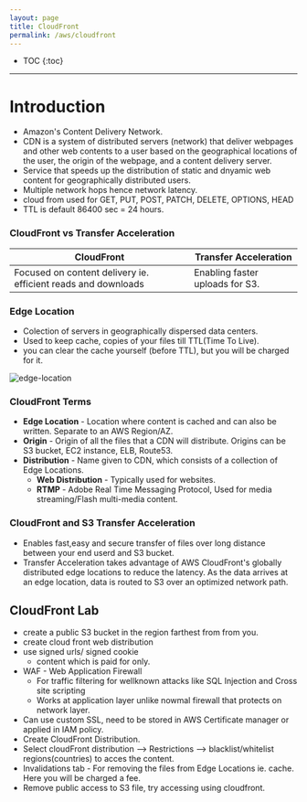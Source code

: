 ```yaml
---
layout: page
title: CloudFront
permalink: /aws/cloudfront
---
```


- TOC
{:toc}

---

# Introduction

- Amazon's Content Delivery Network.
- CDN is a system of distributed servers (network) that deliver webpages and other web contents to a user based on the geographical locations of the user, the origin of the webpage, and a content delivery server.
- Service that speeds up the distribution of static and dnyamic web content for geographically distributed users.
- Multiple network hops hence network latency.
- cloud from used for GET, PUT, POST, PATCH, DELETE, OPTIONS, HEAD
- TTL is default 86400 sec = 24 hours.

### CloudFront vs Transfer Acceleration

|CloudFront | Transfer Acceleration|
---|---
Focused on content delivery ie. efficient reads and downloads | Enabling faster uploads for S3.

### Edge Location
- Colection of servers in geographically dispersed data centers.
- Used to keep cache, copies of your files till TTL(Time To Live).
- you can clear the cache yourself (before TTL), but you will be charged for it.

![edge-location]({{site.cdn}}/aws/s3/edge-location.png)


### CloudFront Terms
- **Edge Location** - Location where content is cached and can also be written. Separate to an AWS Region/AZ.
- **Origin** - Origin of all the files that a CDN will distribute. Origins can be S3 bucket, EC2 instance, ELB, Route53.
- **Distribution** - Name given to CDN, which consists of a collection of Edge Locations.
    - **Web Distribution** - Typically used for websites.
    - **RTMP** - Adobe Real Time Messaging Protocol, Used for media streaming/Flash multi-media content.

### CloudFront and S3 Transfer Acceleration
- Enables fast,easy and secure transfer of files over long distance between your end userd and S3 bucket.
- Transfer Acceleration takes advantage of AWS CloudFront's globally distributed edge locations to reduce the latency. As the data arrives at an edge location, data is routed to S3 over an optimized network path.

## CloudFront Lab
- create a public S3 bucket in the region farthest from from you.
- create cloud front web distribution
- use signed urls/ signed cookie
    - content which is paid for only.
- WAF - Web Application Firewall
    - For traffic filtering for wellknown attacks like SQL Injection and  Cross site scripting
    - Works at application layer unlike nowmal firewall that protects on network layer.
- Can use custom SSL, need to be stored in AWS Certificate manager or applied in IAM policy.
- Create CloudFront Distribution.
- Select cloudFront distribution --> Restrictions --> blacklist/whitelist regions(countries) to acces the content.
- Invalidations tab - For removing the files from Edge Locations ie. cache. Here you will be charged a fee.
- Remove public access to S3 file, try accessing using cloudfront.
